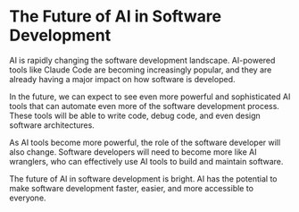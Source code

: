 # The Future of AI in Software Development

AI is rapidly changing the software development landscape. AI-powered tools like Claude Code are becoming increasingly popular, and they are already having a major impact on how software is developed.

In the future, we can expect to see even more powerful and sophisticated AI tools that can automate even more of the software development process. These tools will be able to write code, debug code, and even design software architectures.

As AI tools become more powerful, the role of the software developer will also change. Software developers will need to become more like AI wranglers, who can effectively use AI tools to build and maintain software.

The future of AI in software development is bright. AI has the potential to make software development faster, easier, and more accessible to everyone.